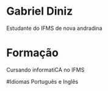 # Gabriel Diniz
Estudante do IFMS de nova andradina 

# Formação
Cursando informatiCA no IFMS

#Idiomas
Português e Inglês 
